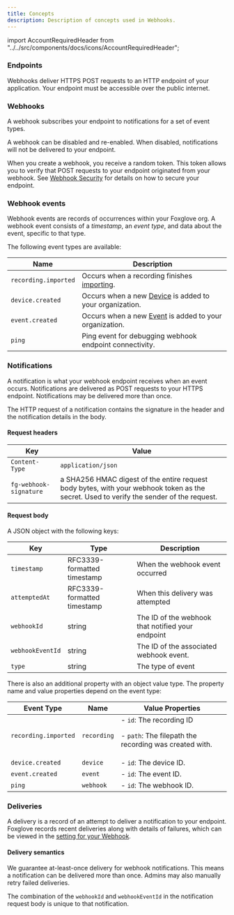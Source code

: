 ```yaml
---
title: Concepts
description: Description of concepts used in Webhooks.
---
```


import AccountRequiredHeader from "../../src/components/docs/icons/AccountRequiredHeader";

<AccountRequiredHeader badgeText="Closed Beta, contact us for access" />

### Endpoints

Webhooks deliver HTTPS POST requests to an HTTP endpoint of your application. Your endpoint must be accessible over the public internet.

### Webhooks

A webhook subscribes your endpoint to notifications for a set of event types.

A webhook can be disabled and re-enabled. When disabled, notifications will not be delivered to your endpoint.

When you create a webhook, you receive a random token. This token allows you to verify that POST requests to your endpoint originated from your webhook. See [Webhook Security](3-security.md) for details on how to secure your endpoint.

### Webhook events

Webhook events are records of occurrences within your Foxglove org. A webhook event consists of a _timestamp_, an _event type_, and data about the event, specific to that type.

The following event types are available:

| Name                 | Description                                                                                  |
| -------------------- | -------------------------------------------------------------------------------------------- |
| `recording.imported` | Occurs when a recording finishes [importing](/docs/importing-data).                          |
| `device.created`     | Occurs when a new [Device](/docs/importing-data#add-a-device) is added to your organization. |
| `event.created`      | Occurs when a new [Event](/docs/events) is added to your organization.                       |
| `ping`               | Ping event for debugging webhook endpoint connectivity.                                      |

### Notifications

A notification is what your webhook endpoint receives when an event occurs. Notifications are delivered as POST requests to your HTTPS endpoint. Notifications may be delivered more than once.

The HTTP request of a notification contains the signature in the header and the notification details in the body.

#### Request headers

| Key                    | Value                                                                                                                                   |
| ---------------------- | --------------------------------------------------------------------------------------------------------------------------------------- |
| `Content-Type`         | `application/json`                                                                                                                      |
| `fg-webhook-signature` | a SHA256 HMAC digest of the entire request body bytes, with your webhook token as the secret. Used to verify the sender of the request. |

#### Request body

A JSON object with the following keys:

| Key              | Type                        | Description                                       |
| ---------------- | --------------------------- | ------------------------------------------------- |
| `timestamp`      | RFC3339-formatted timestamp | When the webhook event occurred                   |
| `attemptedAt`    | RFC3339-formatted timestamp | When this delivery was attempted                  |
| `webhookId`      | string                      | The ID of the webhook that notified your endpoint |
| `webhookEventId` | string                      | The ID of the associated webhook event.           |
| `type`           | string                      | The type of event                                 |

There is also an additional property with an object value type. The property name and value properties depend on the event type:

| Event Type           | Name        | Value Properties                                                                     |
| -------------------- | ----------- | ------------------------------------------------------------------------------------ |
| `recording.imported` | `recording` | - `id`: The recording ID <p/> - `path`: The filepath the recording was created with. |
| `device.created`     | `device`    | - `id`: The device ID.                                                               |
| `event.created`      | `event`     | - `id`: The event ID.                                                                |
| `ping`               | `webhook`   | - `id`: The webhook ID.                                                              |

### Deliveries

A delivery is a record of an attempt to deliver a notification to your endpoint. Foxglove records recent deliveries along with details of failures, which can be viewed in the [setting for your Webhook](https://console.foxglove.dev/settings/webhooks/).

#### Delivery semantics

We guarantee at-least-once delivery for webhook notifications. This means a notification can be delivered more than once. Admins may also manually retry failed deliveries.

The combination of the `webhookId` and `webhookEventId` in the notification request body is unique to that notification.
